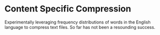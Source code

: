 # Content Specific Compression
Experimentally leveraging frequency distributions of words in the English language to compress text files. So far has not been a resounding success.

